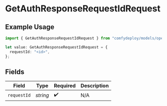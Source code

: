 # GetAuthResponseRequestIdRequest

## Example Usage

```typescript
import { GetAuthResponseRequestIdRequest } from "comfydeploy/models/operations";

let value: GetAuthResponseRequestIdRequest = {
  requestId: "<id>",
};
```

## Fields

| Field              | Type               | Required           | Description        |
| ------------------ | ------------------ | ------------------ | ------------------ |
| `requestId`        | *string*           | :heavy_check_mark: | N/A                |